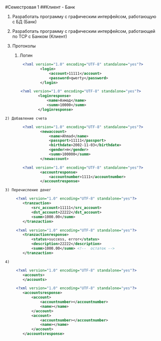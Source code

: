 #Семестровая 1
##Клиент - Банк

1. Разработать программу с графическим интерфейсом, работающую с БД (Банк)

2. Разработать программу с графическим интерфейсом, работающей по TCP 
   с Банком (Клиент)
   
3. Протоколы
    1) Логин 
```xml
        <?xml version="1.0" encoding="UTF-8" standalone="yes"?>
                <login>
                    <account>11111</account>
                    <password>qwerty</password>
                </login>
```    
```xml
       <?xml version="1.0" encoding="UTF-8" standalone="yes"?>
               <loginresponse>
                   <name>Ахмад</name>
                   <summ>10000</summ>
               </loginresponse>
```    
    
    2) Добавление счета 
```xml
        <?xml version="1.0" encoding="UTF-8" standalone="yes"?>
                <newaccount>
                    <name>Ahmad</name>
                    <passport>11111</passport>
                    <birthdate>2002-11-03</birthdate>
                    <gender>m</gender>
                    <summ>100000</summ>
                </newaccount>
```    
```xml
        <?xml version="1.0" encoding="UTF-8" standalone="yes"?>
                <accountresponse>
                    <accountnumber>1111</accountnumber>
                </accountresponse>
```    
    3) Перечисление денег
```xml    
     <?xml version="1.0" encoding="UTF-8" standalone="yes"?>
        <tranzaction>
            <src_account>11111</src_account>
            <dst_account>22222</dst_account>
            <summ>1000.00</summ>
        </tranzaction>
```
```xml    
     <?xml version="1.0" encoding="UTF-8" standalone="yes"?>
        <tranzactionresponse>
            <status>success, error</status>
            <description>22222</description>
            <summ>1000.00</summ> <!--  остаток -->
        </tranzaction>
```
    4)
```xml    
     <?xml version="1.0" encoding="UTF-8" standalone="yes"?>
        <accounts>
        </accounts>
```
```xml    
     <?xml version="1.0" encoding="UTF-8" standalone="yes"?>
        <accountsresponse>
            <account>
                <accountnumber></accountnumber>
                <name></name>
            </account>
            <account>
                <accountnumber></accountnumber>
                <name></name>
            </account>
        </accountsresponse>
```
    